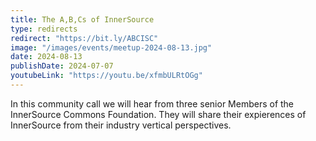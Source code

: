 ```yaml
---
title: The A,B,Cs of InnerSource 
type: redirects
redirect: "https://bit.ly/ABCISC"
image: "/images/events/meetup-2024-08-13.jpg"
date: 2024-08-13
publishDate: 2024-07-07
youtubeLink: "https://youtu.be/xfmbULRtOGg"
---
```


In this community call we will hear from three senior Members of the InnerSource Commons Foundation. They will share their expierences of InnerSource from their industry vertical perspectives.

